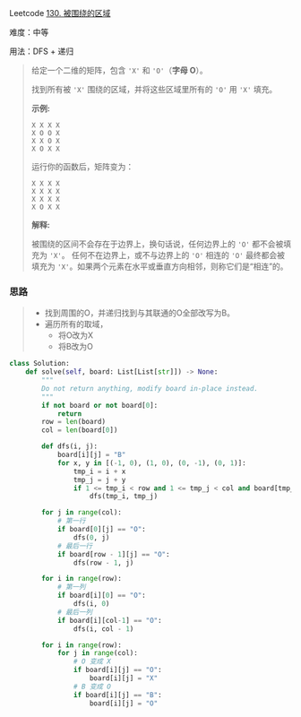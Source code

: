 Leetcode [130. 被围绕的区域](https://leetcode-cn.com/problems/surrounded-regions/)

难度：中等

用法：DFS + 递归

> 给定一个二维的矩阵，包含 `'X'` 和 `'O'`（**字母 O**）。
>
> 找到所有被 `'X'` 围绕的区域，并将这些区域里所有的 `'O'` 用 `'X'` 填充。
>
> **示例:**
>
> ```
> X X X X
> X O O X
> X X O X
> X O X X
>
> ```
>
> 运行你的函数后，矩阵变为：
>
> ```
> X X X X
> X X X X
> X X X X
> X O X X
>
> ```
>
> **解释:**
>
> 被围绕的区间不会存在于边界上，换句话说，任何边界上的 `'O'` 都不会被填充为 `'X'`。 任何不在边界上，或不与边界上的 `'O'` 相连的 `'O'` 最终都会被填充为 `'X'`。如果两个元素在水平或垂直方向相邻，则称它们是“相连”的。



### 思路

> - 找到周围的O，并递归找到与其联通的O全部改写为B。
> - 遍历所有的取域，
>   - 将O改为X
>   - 将B改为O

```python
class Solution:
    def solve(self, board: List[List[str]]) -> None:
        """
        Do not return anything, modify board in-place instead.
        """
        if not board or not board[0]:
            return
        row = len(board)
        col = len(board[0])

        def dfs(i, j):
            board[i][j] = "B"
            for x, y in [(-1, 0), (1, 0), (0, -1), (0, 1)]:
                tmp_i = i + x
                tmp_j = j + y
                if 1 <= tmp_i < row and 1 <= tmp_j < col and board[tmp_i][tmp_j] == "O":
                    dfs(tmp_i, tmp_j)

        for j in range(col):
            # 第一行
            if board[0][j] == "O":
                dfs(0, j)
            # 最后一行
            if board[row - 1][j] == "O":
                dfs(row - 1, j)

        for i in range(row):
            # 第一列
            if board[i][0] == "O":
                dfs(i, 0)
            # 最后一列
            if board[i][col-1] == "O":
                dfs(i, col - 1)

        for i in range(row):
            for j in range(col):
                # O 变成 X
                if board[i][j] == "O":
                    board[i][j] = "X"
                # B 变成 O
                if board[i][j] == "B":
                    board[i][j] = "O"
```

